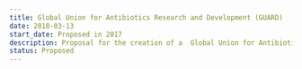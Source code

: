 ```yaml
---
title: Global Union for Antibiotics Research and Development (GUARD)
date: 2018-03-13
start_date: Proposed in 2017
description: Proposal for the creation of a  Global Union for Antibiotics Research and Development (GUARD) which would administer a Global Research Fund and a Global Development Fund, each of $200 million; and a Global Launch Reward of  $1 billion per commercialised product.
status: Proposed
---
```

